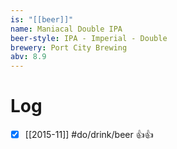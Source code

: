 ```yaml
---
is: "[[beer]]"
name: Maniacal Double IPA
beer-style: IPA - Imperial - Double
brewery: Port City Brewing
abv: 8.9
---
```

# Log
- [x] [[2015-11]] #do/drink/beer 👍👍
